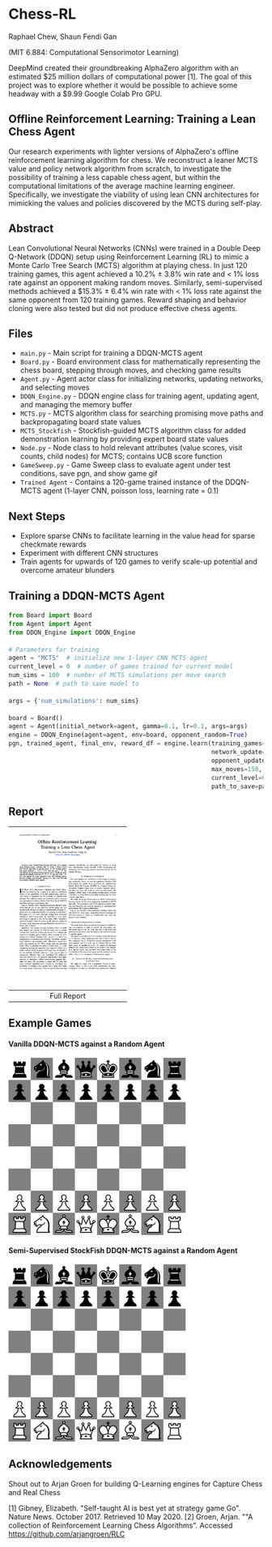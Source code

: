 # Chess-RL
Raphael Chew, Shaun Fendi Gan

(MIT 6.884: Computational Sensorimotor Learning)

DeepMind created their groundbreaking AlphaZero algorithm with an estimated $25 million dollars of computational power [1]. The goal of this project was to explore whether it would be possible to achieve some headway with a $9.99 Google Colab Pro GPU. 

## Offline Reinforcement Learning: Training a Lean Chess Agent

Our research experiments with lighter versions of AlphaZero's offline reinforcement learning algorithm for chess. We reconstruct a leaner MCTS value and policy network algorithm from scratch, to investigate the possibility of training a less capable chess agent, but within the computational limitations of the average machine learning engineer. Specifically, we investigate the viability of using lean CNN architectures for mimicking the values and policies discovered by the MCTS during self-play. 

## Abstract
Lean Convolutional Neural Networks (CNNs) were trained in a Double Deep Q-Network (DDQN) setup using Reinforcement Learning (RL) to mimic a Monte Carlo Tree Search (MCTS) algorithm at playing chess. In just 120 training games, this agent achieved a 10.2% ± 3.8% win rate and < 1% loss rate against an opponent making random moves. Similarly, semi-supervised methods achieved a $15.3% ± 6.4% win rate with < 1% loss rate against the same opponent from 120 training games. Reward shaping and behavior cloning were also tested but did not produce effective chess agents. 

## Files 
- `main.py` - Main script for training a DDQN-MCTS agent
- `Board.py` - Board environment class for mathematically representing the chess board, stepping through moves, and checking game results
- `Agent.py` - Agent actor class for initializing networks, updating networks, and selecting moves
- `DDQN_Engine.py` - DDQN engine class for training agent, updating agent, and managing the memory buffer
- `MCTS.py` - MCTS algorithm class for searching promising move paths and backpropagating board state values
- `MCTS_Stockfish` - Stockfish-guided MCTS algorithm class for added demonstration learning by providing expert board state values
- `Node.py` - Node class to hold relevant attributes (value scores, visit counts, child nodes) for MCTS; contains UCB score function
- `GameSweep.py` - Game Sweep class to evaluate agent under test conditions, save pgn, and show game gif
- `Trained Agent` - Contains a 120-game trained instance of the DDQN-MCTS agent (1-layer CNN, poisson loss, learning rate = 0.1)

## Next Steps
* Explore sparse CNNs to facilitate learning in the value head for sparse checkmate rewards
* Experiment with different CNN structures
* Train agents for upwards of 120 games to verify scale-up potential and overcome amateur blunders

## Training a DDQN-MCTS Agent
```python
from Board import Board
from Agent import Agent
from DDQN_Engine import DDQN_Engine

# Parameters for training
agent = "MCTS"  # initialize new 1-layer CNN MCTS agent
current_level = 0  # number of games trained for current model
num_sims = 100  # number of MCTS simulations per move search
path = None  # path to save model to

args = {'num_simulations': num_sims}

board = Board()
agent = Agent(initial_network=agent, gamma=0.1, lr=0.1, args=args)
engine = DDQN_Engine(agent=agent, env=board, opponent_random=True)
pgn, trained_agent, final_env, reward_df = engine.learn(training_games=300,
                                                        network_update=1,
                                                        opponent_update=50,
                                                        max_moves=150,
                                                        current_level=0,
                                                        path_to_save=path)
```

## Report
|<a href="https://github.com/raphcwj/Chess-RL/blob/main/Paper/Chess-RL%20Paper.pdf"><img src="https://github.com/raphcwj/Chess-RL/blob/main/Paper/Chess-RL%20Paper%20Thumbnail.png" alt="Illustration" width="220px"/></a>|
|:--:|
|Full Report|

## Example Games

#### Vanilla DDQN-MCTS against a Random Agent

<img src="https://github.com/raphcwj/Chess-RL/blob/main/Paper/MCTSvsRandom051921.gif" width="350" height="350" />

#### Semi-Supervised StockFish DDQN-MCTS against a Random Agent

<img src="https://github.com/raphcwj/Chess-RL/blob/main/Paper/StockfishMCTSvsRandom051921.gif" width="350" height="350" />

## Acknowledgements
Shout out to Arjan Groen for building Q-Learning engines for Capture Chess and Real Chess

[1] Gibney, Elizabeth. "Self-taught AI is best yet at strategy game Go". Nature News. October 2017. Retrieved 10 May 2020.
[2] Groen, Arjan. ""A collection of Reinforcement Learning Chess Algorithms". Accessed https://github.com/arjangroen/RLC
